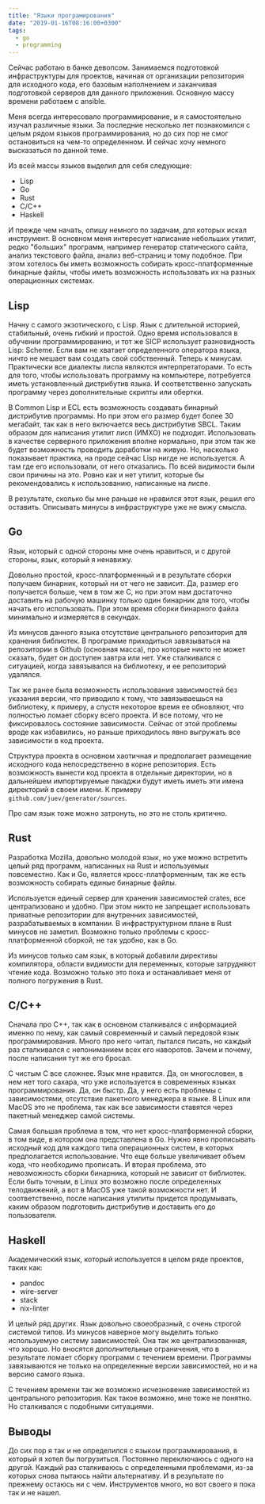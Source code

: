 ```yaml
---
title: "Языки програмирования"
date: "2019-01-16T08:16:00+0300"
tags:
  - go
  - programming
---
```

Сейчас работаю в банке девопсом. Занимаемся подготовкой инфраструктуры для проектов, начиная от организации репозитория для исходного кода, его базовым наполнением и заканчивая подготовкой серверов для данного приложения. Основную массу времени работаем с ansible.

Меня всегда интересовало программирование, и я самостоятельно изучал различные языки. За последние несколько лет познакомился с целым рядом языков программирования, но до сих пор не смог остановиться на чем-то определенном. И сейчас хочу немного высказаться по данной теме.

Из всей массы языков выделил для себя следующие:

- Lisp
- Go
- Rust
- C/C++
- Haskell

И прежде чем начать, опишу немного по задачам, для которых искал инструмент. В основном меня интересует написание небольших утилит, редко "больших" программ, например генератор статического сайта, анализ текстового файла, анализ веб-страниц и тому подобное. При этом хотелось бы иметь возможность собирать кросс-платформенные бинарные файлы, чтобы иметь возможность использовать их на разных операционных системах.

## Lisp

Начну с самого экзотического, с Lisp. Язык с длительной историей, стабильный, очень гибкий и простой. Одно время использовался в обучении программированию, и тот же SICP использует разновидность Lisp: Scheme. Если вам не хватает определенного оператора языка, ничто не мешает вам создать свой собственный. Теперь к минусам. Практически все диалекты лиспа являются интерпретаторами. То есть для того, чтобы использовать программу на компьютере, потребуется иметь установленный дистрибутив языка. И соответственно запускать программу через дополнительные скрипты или обертки.

В Common Lisp и ECL есть возможность создавать бинарный дистрибутив программы. Но при этом его размер будет более 30 мегабайт, так как в него включается весь дистрибутив SBCL. Таким образом для написания утилит лисп (ИМХО) не подходит. Использовать в качестве серверного приложения вполне нормально, при этом так же будет возможность проводить доработки на живую. Но, насколько показывает практика, на проде сейчас Lisp нигде не используется. А там где его использовали, от него отказались. По всей видимости были свои причины на это. Ровно как и нет утилит, которые бы рекомендовались к использованию, написанные на лиспе.

В результате, сколько бы мне раньше не нравился этот язык, решил его оставить. Описывать минусы в инфраструктуре уже не вижу смысла.

## Go

Язык, который с одной стороны мне очень нравиться, и с другой стороны, язык, который я ненавижу.

Довольно простой, кросс-платформенный и в результате сборки получаем бинарник, который ни от чего не зависит. Да, размер его получается больше, чем в том же C, но при этом нам достаточно доставить на рабочую машинку только один бинарник для того, чтобы начать его использовать. При этом время сборки бинарного файла минимально и измеряется в секундах.

Из минусов данного языка отсутствие центрального репозитория для хранения библиотек. В программе приходиться завязываться на репозитории в Github (основная масса), про которые никто не может сказать, будет он доступен завтра или нет. Уже сталкивался с ситуацией, когда завязывался на библиотеку, и ее репозиторий удалялся.

Так же ранее была возможность использования зависимостей без указания версии, что приводило к тому, что завязываешься на библиотеку, к примеру, а спустя некоторое время ее обновляют, что полностью ломает сборку всего проекта. И все потому, что не фиксировалось состояние зависимости. Сейчас от этой проблемы вроде как избавились, но раньше приходилось явно выгружать все зависимости в код проекта.

Структура проекта в основном хаотичная и предполагает размещение исходного кода непосредственно в корне репозитория. Есть возможность вынести код проекта в отдельные директории, но в дальнейшем импортируемые пакаджи будут иметь иметь эти имена директорий в своем имени. К примеру `github.com/juev/generator/sources`.

Про сам язык тоже можно затронуть, но это не столь критично.

## Rust

Разработка Mozilla, довольно молодой язык, но уже можно встретить целый ряд программ, написанных на Rust и используемых повсеместно. Как и Go, является кросс-платформенным, так же есть возможность собирать единые бинарные файлы.

Используется единый сервер для хранения зависимостей crates, все централизовано и удобно. При этом никто не запрещает использовать приватные репозитории для внутренних зависимостей, разрабатываемых в компании. В инфраструктурном плане в Rust минусов не заметил. Возможно только проблемы с кросс-платформенной сборкой, не так удобно, как в Go.

Из минусов только сам язык, в который добавили директивы компилятора, области видимости для переменных, которые затрудняют чтение кода. Возможно только это пока и останавливает меня от полного погружения в Rust.

## C/C++

Сначала про C++, так как в основном сталкивался с информацией именно по нему, как самый современный и самый передовой язык программирования. Много про него читал, пытался писать, но каждый раз сталкивался с непониманием всех его наворотов. Зачем и почему, после написания тут же его бросал.

С чистым C все сложнее. Язык мне нравится. Да, он многословен, в нем нет того сахара, что уже используется в современных языках программирования. Да, он быстр. Да, у него есть проблемы с зависимостями, отсутствие пакетного менеджера в языке. В Linux или MacOS это не проблема, так как все зависимости ставятся через пакетный менеджер самой системы.

Самая большая проблема в том, что нет кросс-платформенной сборки, в том виде, в котором она представлена в Go. Нужно явно прописывать исходный код для каждого типа операционных систем, в которых предполагается использование. Что еще больше увеличивает объем кода, что необходимо прописать. И вторая проблема, это невозможность сборки бинарника, который не зависит от библиотек. Если быть точным, в Linux это возможно после определенных телодвижений, а вот в MacOS уже такой возможности нет. И соответственно, после написания утилиты придется продумывать, каким образом подготовить дистрибутив и доставить его до пользователя.

## Haskell

Академический язык, который используется в целом ряде проектов, таких как:

- pandoc
- wire-server
- stack
- nix-linter

И целый ряд других. Язык довольно своеобразный, с очень строгой системой типов. Из минусов наверное могу выделить только используемую систему зависимостей. Она так же централизованная, что хорошо. Но вносятся дополнительные ограничения, что в результате ломает сборку программ с течением времени. Программы завязываются не только на определенные версии зависимостей, но и на версию самого языка.

С течением времени так же возможно исчезновение зависимостей из центрального репозитория. Как такое возможно, мне тоже не понятно. Но сталкивался с подобными ситуациями.

## Выводы

До сих пор я так и не определился с языком программирования, в который я хотел бы погрузиться. Постоянно переключаюсь с одного на другой. Каждый раз сталкиваюсь с определенными проблемами, из-за которых снова пытаюсь найти альтернативу. И в результате по прежнему остаюсь ни с чем. Инструментов много, но вот своего я пока так и не нашел.
